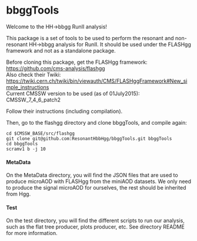 bbggTools
=========

Welcome to the HH->bbgg RunII analysis!

This package is a set of tools to be used to perform the resonant and non-resonant HH->bbgg analysis for RunII.
It should be used under the FLASHgg framework and not as a standalone package.

Before cloning this package, get the FLASHgg framework: https://github.com/cms-analysis/flashgg  
Also check their Twiki: https://twiki.cern.ch/twiki/bin/viewauth/CMS/FLASHggFramework#New_simple_instructions  
Current CMSSW version to be used (as of 01July2015): CMSSW_7_4_6_patch2

Follow their instructions (including compilation).

Then, go to the flashgg directory and clone bbggTools, and compile again:
```
cd $CMSSW_BASE/src/flashgg
git clone git@github.com:ResonantHbbHgg/bbggTools.git bbggTools
cd bbggTools
scramv1 b -j 10
```

#### MetaData
On the MetaData directory, you will find the JSON files that are used to produce microAOD with FLASHgg from the miniAOD datasets. We only need to produce the signal microAOD for ourselves, the rest should be inherited from Hgg.

#### Test
On the test directory, you will find the different scripts to run our analysis, such as the flat tree producer, plots producer, etc. See directory README for more information.

